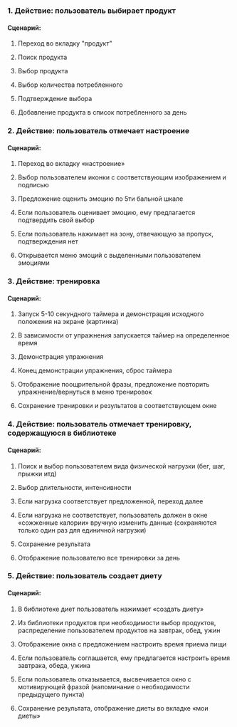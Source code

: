 ### 1. Действие: пользователь выбирает продукт

#### Сценарий:  

1.	Переход во вкладку "продукт"  

2. Поиск продукта

3. Выбор продукта

4. Выбор количества потребленногo

5.	Подтверждение выбора

6.	Добавление продукта в список потребленного за день 


  
  
  
### 2. Действие: пользователь отмечает настроение 

#### Сценарий:  

1.	Переход во вкладку «настроение» 

2.	Выбор пользователем иконки с соответствующим изображением и подписью  

3.	Предложение оценить эмоцию по 5ти бальной шкале  

4.	Если пользователь оценивает эмоцию, ему предлагается подтвердить свой выбор  

5.	Если пользователь нажимает на зону, отвечающую за пропуск, подтверждения нет  

6.	Открывается меню эмоций с выделенными пользователем эмоциями  
  
  

### 3.  Действие: тренировка

#### Сценарий:  

1.	Запуск 5-10 секундного таймера и демонстрация исходного положения на экране (картинка) 

2.	В зависимости от упражнения запускается таймер на определенное время  

3.	Демонстрация упражнения 

4.	Конец демонстрации упражнения, сброс таймера  

5.	Отображение поощрительной фразы, предложение повторить упражнение/вернуться в меню тренировок  

6.	Сохранение тренировки и результатов в соответствующем окне  


### 4. Действие: пользователь отмечает тренировку, содержащуюся в библиотеке

#### Сценарий:
1.	Поиск и выбор пользователем вида физической нагрузки (бег, шаг, прыжки итд)  

2.	Выбор длительности, интенсивности   

3.	Если нагрузка соответствует предложенной, переход далее  

4.	Если нагрузка не соответствует, пользователь должен в окне «сожженные калории» вручную изменить данные (сохраняются только один раз для единичной нагрузки)  

5.	Сохранение результата  

6.	Отображение пользователю все тренировки за день



### 5. Действие: пользователь создает диету

#### Сценарий:
1.	В библиотеке диет пользователь нажимает «создать диету»  

2.	Из библиотеки продуктов при необходимости выбор продуктов, распределение пользователем продуктов на завтрак, обед, ужин  

3.	Отображение окна с предложением настроить время приема пищи  

4.	Если пользователь соглашается, ему предлагается настроить время завтрака, обеда, ужина  

5.	Если пользователь отказывается, высвечивается окно с мотивирующей фразой (напоминание о необходимости предыдущего пункта)  

6.	Сохранение результата, отображение диеты во вкладке «мои диеты»  


